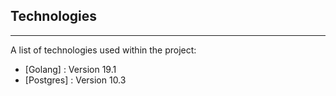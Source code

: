 ## Technologies
***
A list of technologies used within the project:
* [Golang] : Version 19.1 
* [Postgres] : Version 10.3  
